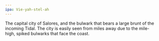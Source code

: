 ```yaml
---
ipa: Vie-yah-stel-ah
---
```


The capital city of Salores, and the bulwark that bears a large brunt of the incoming Tidal. The city is easily seen from miles away due to the mile-high, spiked bulwarks that face the coast.
